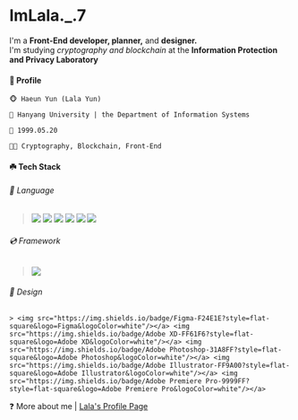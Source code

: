 # ImLala._.7

I'm a **Front-End developer, planner,** and **designer.**         
I'm studying *cryptography and blockchain* at the **Information Protection and Privacy Laboratory**
    
        
#### 🌱 Profile
    🐵 Haeun Yun (Lala Yun)   
       
    🏫 Hanyang University | the Department of Information Systems   
       
    🎉 1999.05.20   
       
    👩‍💻 Cryptography, Blockchain, Front-End   
       
          
#### ☘️ Tech Stack

###### 📀 Language    
   ><img src="https://img.shields.io/badge/Java-007396?style=flat-square&logo=Java&logoColor=white"/></a> <img src="https://img.shields.io/badge/Python-3766AB?style=flat-square&logo=Python&logoColor=white"/></a> <img src="https://img.shields.io/badge/HTML5-E34F26?style=flat-square&logo=HTML5&logoColor=white"/></a> <img src="https://img.shields.io/badge/CSS3-1572B6?style=flat-square&logo=CSS3&logoColor=white"/></a> <img src="https://img.shields.io/badge/Javascript-F7DF1E?style=flat-square&logo=Javascript&logoColor=white"/></a> <img src="https://img.shields.io/badge/Typescript-3178C6?style=flat-square&logo=Typescript&logoColor=white"/></a> 
   
###### 💿 Framework    
   > <img src="https://img.shields.io/badge/Vue.js-4FC08D?style=flat-square&logo=Vue.js&logoColor=white"/></a>
     
###### 🎨 Design    
    > <img src="https://img.shields.io/badge/Figma-F24E1E?style=flat-square&logo=Figma&logoColor=white"/></a> <img src="https://img.shields.io/badge/Adobe XD-FF61F6?style=flat-square&logo=Adobe XD&logoColor=white"/></a> <img src="https://img.shields.io/badge/Adobe Photoshop-31A8FF?style=flat-square&logo=Adobe Photoshop&logoColor=white"/></a> <img src="https://img.shields.io/badge/Adobe Illustrator-FF9A00?style=flat-square&logo=Adobe Illustrator&logoColor=white"/></a> <img src="https://img.shields.io/badge/Adobe Premiere Pro-9999FF?style=flat-square&logo=Adobe Premiere Pro&logoColor=white"/></a>   
     
     
❓ More about me | [Lala's Profile Page](https://url.kr/s4xc7h, "notion link")
